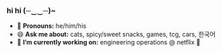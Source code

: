 ### hi hi (─‿‿─)~
- 🌱 __Pronouns:__ he/him/his
- 😄 __Ask me about:__ cats, spicy/sweet snacks, games, tcg, cars, 한국어
- 🔭 __I’m currently working on:__ engineering operations @ netflix 🙂

<!--
**nwgreenl/nwgreenl** is a ✨ _special_ ✨ repository because its `README.md` (this file) appears on your GitHub profile.

Here are some ideas to get you started:

- 🔭 I’m currently working on ...
- 🌱 I’m currently learning ...
- 👯 I’m looking to collaborate on ...
- 🤔 I’m looking for help with ...
- 💬 Ask me about ...
- 📫 How to reach me: ...
- 😄 Pronouns: ...
- ⚡ Fun fact: ...
-->
